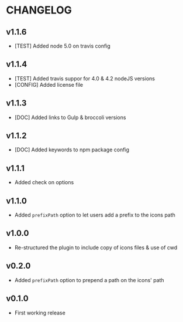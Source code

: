 # CHANGELOG

## v1.1.6
- [TEST] Added node 5.0 on travis config

## v1.1.4
- [TEST] Added travis suppor for 4.0 & 4.2 nodeJS versions
- [CONFIG] Added license file

## v1.1.3
- [DOC] Added links to Gulp & broccoli versions

## v1.1.2
- [DOC] Added keywords to npm package config

## v1.1.1
- Added check on options

## v1.1.0
- Added `prefixPath` option to let users add a prefix to the icons path

## v1.0.0
- Re-structured the plugin to include copy of icons files & use of cwd

## v0.2.0
- Added ```prefixPath``` option to prepend a path on the icons' path

## v0.1.0
- First working release
